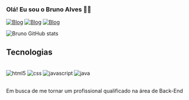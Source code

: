 
### Olá! Eu sou o Bruno Alves 👋🏻

[![Blog](https://img.shields.io/badge/LinkedIn-0077B5?style=for-the-badge&logo=linkedin&logoColor=white)](https://www.linkedin.com/in/bruno-g-alves/)
[![Blog](https://img.shields.io/badge/Gmail-D14836?style=for-the-badge&logo=gmail&logoColor=white)](https://mail.google.com/mail/u/1/#inbox?compose=CllgCJvrbrNmrtdQHWtkFJnVntLQzmhKqWRVlxQlRkZGThWtZPSlqdfzGGpCwvmQQLkFJQtxsZg)
[![Blog](https://img.shields.io/badge/-LeetCode-FFA116?style=for-the-badge&logo=LeetCode&logoColor=black)](https://leetcode.com/u/BrunoGAlves/)

![Bruno GitHub stats](https://github-readme-stats.vercel.app/api?username=BrunoGAlves&show_icons=true&theme=gruvbox)

## Tecnologias

<div style="display: inline_block"><br/>
    <img align ="center" alt="html5" src="https://img.shields.io/badge/HTML5-E34F26?style=for-the-badge&logo=html5&logoColor=white">
    <img align ="center" alt="css" src="https://img.shields.io/badge/CSS3-1572B6?style=for-the-badge&logo=css3&logoColor=white">
    <img align ="center" alt="javascript" src="https://img.shields.io/badge/JavaScript-F7DF1E?style=for-the-badge&logo=javascript&logoColor=black">
    <img align ="center" alt="java" src="https://img.shields.io/badge/Java-ED8B00?style=for-the-badge&logo=openjdk&logoColor=white">

</div><br/>

Em busca de me tornar um profissional qualificado na área de Back-End 

